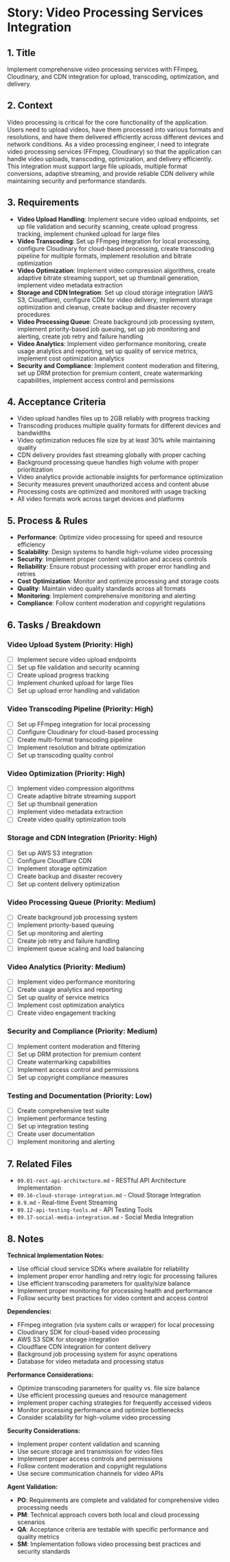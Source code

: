 # Story: Video Processing Services Integration

## 1. Title
Implement comprehensive video processing services with FFmpeg, Cloudinary, and CDN integration for upload, transcoding, optimization, and delivery.

## 2. Context
Video processing is critical for the core functionality of the application. Users need to upload videos, have them processed into various formats and resolutions, and have them delivered efficiently across different devices and network conditions. As a video processing engineer, I need to integrate video processing services (FFmpeg, Cloudinary) so that the application can handle video uploads, transcoding, optimization, and delivery efficiently. This integration must support large file uploads, multiple format conversions, adaptive streaming, and provide reliable CDN delivery while maintaining security and performance standards.

## 3. Requirements
- **Video Upload Handling**: Implement secure video upload endpoints, set up file validation and security scanning, create upload progress tracking, implement chunked upload for large files
- **Video Transcoding**: Set up FFmpeg integration for local processing, configure Cloudinary for cloud-based processing, create transcoding pipeline for multiple formats, implement resolution and bitrate optimization
- **Video Optimization**: Implement video compression algorithms, create adaptive bitrate streaming support, set up thumbnail generation, implement video metadata extraction
- **Storage and CDN Integration**: Set up cloud storage integration (AWS S3, Cloudflare), configure CDN for video delivery, implement storage optimization and cleanup, create backup and disaster recovery procedures
- **Video Processing Queue**: Create background job processing system, implement priority-based job queuing, set up job monitoring and alerting, create job retry and failure handling
- **Video Analytics**: Implement video performance monitoring, create usage analytics and reporting, set up quality of service metrics, implement cost optimization analytics
- **Security and Compliance**: Implement content moderation and filtering, set up DRM protection for premium content, create watermarking capabilities, implement access control and permissions

## 4. Acceptance Criteria
- Video upload handles files up to 2GB reliably with progress tracking
- Transcoding produces multiple quality formats for different devices and bandwidths
- Video optimization reduces file size by at least 30% while maintaining quality
- CDN delivery provides fast streaming globally with proper caching
- Background processing queue handles high volume with proper prioritization
- Video analytics provide actionable insights for performance optimization
- Security measures prevent unauthorized access and content abuse
- Processing costs are optimized and monitored with usage tracking
- All video formats work across target devices and platforms

## 5. Process & Rules
- **Performance**: Optimize video processing for speed and resource efficiency
- **Scalability**: Design systems to handle high-volume video processing
- **Security**: Implement proper content validation and access controls
- **Reliability**: Ensure robust processing with proper error handling and retries
- **Cost Optimization**: Monitor and optimize processing and storage costs
- **Quality**: Maintain video quality standards across all formats
- **Monitoring**: Implement comprehensive monitoring and alerting
- **Compliance**: Follow content moderation and copyright regulations

## 6. Tasks / Breakdown
### Video Upload System (Priority: High)
- [ ] Implement secure video upload endpoints
- [ ] Set up file validation and security scanning
- [ ] Create upload progress tracking
- [ ] Implement chunked upload for large files
- [ ] Set up upload error handling and validation

### Video Transcoding Pipeline (Priority: High)
- [ ] Set up FFmpeg integration for local processing
- [ ] Configure Cloudinary for cloud-based processing
- [ ] Create multi-format transcoding pipeline
- [ ] Implement resolution and bitrate optimization
- [ ] Set up transcoding quality control

### Video Optimization (Priority: High)
- [ ] Implement video compression algorithms
- [ ] Create adaptive bitrate streaming support
- [ ] Set up thumbnail generation
- [ ] Implement video metadata extraction
- [ ] Create video quality optimization tools

### Storage and CDN Integration (Priority: High)
- [ ] Set up AWS S3 integration
- [ ] Configure Cloudflare CDN
- [ ] Implement storage optimization
- [ ] Create backup and disaster recovery
- [ ] Set up content delivery optimization

### Video Processing Queue (Priority: Medium)
- [ ] Create background job processing system
- [ ] Implement priority-based queuing
- [ ] Set up monitoring and alerting
- [ ] Create job retry and failure handling
- [ ] Implement queue scaling and load balancing

### Video Analytics (Priority: Medium)
- [ ] Implement video performance monitoring
- [ ] Create usage analytics and reporting
- [ ] Set up quality of service metrics
- [ ] Implement cost optimization analytics
- [ ] Create video engagement tracking

### Security and Compliance (Priority: Medium)
- [ ] Implement content moderation and filtering
- [ ] Set up DRM protection for premium content
- [ ] Create watermarking capabilities
- [ ] Implement access control and permissions
- [ ] Set up copyright compliance measures

### Testing and Documentation (Priority: Low)
- [ ] Create comprehensive test suite
- [ ] Implement performance testing
- [ ] Set up integration testing
- [ ] Create user documentation
- [ ] Implement monitoring and alerting

## 7. Related Files
- `09.01-rest-api-architecture.md` - RESTful API Architecture Implementation
- `09.16-cloud-storage-integration.md` - Cloud Storage Integration
- `8.9.md` - Real-time Event Streaming
- `09.12-api-testing-tools.md` - API Testing Tools
- `09.17-social-media-integration.md` - Social Media Integration

## 8. Notes
**Technical Implementation Notes:**
- Use official cloud service SDKs where available for reliability
- Implement proper error handling and retry logic for processing failures
- Use efficient transcoding parameters for quality/size balance
- Implement proper monitoring for processing health and performance
- Follow security best practices for video content and access control

**Dependencies:**
- FFmpeg integration (via system calls or wrapper) for local processing
- Cloudinary SDK for cloud-based video processing
- AWS S3 SDK for storage integration
- Cloudflare CDN integration for content delivery
- Background job processing system for async operations
- Database for video metadata and processing status

**Performance Considerations:**
- Optimize transcoding parameters for quality vs. file size balance
- Use efficient processing queues and resource management
- Implement proper caching strategies for frequently accessed videos
- Monitor processing performance and optimize bottlenecks
- Consider scalability for high-volume video processing

**Security Considerations:**
- Implement proper content validation and scanning
- Use secure storage and transmission for video files
- Implement proper access controls and permissions
- Follow content moderation and copyright regulations
- Use secure communication channels for video APIs

**Agent Validation:**
- **PO**: Requirements are complete and validated for comprehensive video processing needs
- **PM**: Technical approach covers both local and cloud processing scenarios
- **QA**: Acceptance criteria are testable with specific performance and quality metrics
- **SM**: Implementation follows video processing best practices and security standards